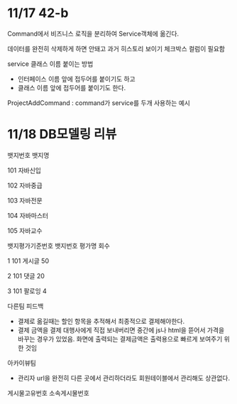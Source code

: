# 11/17 42-b
Command에서 비즈니스 로직을 분리하여 Service객체에 옮긴다.

데이터를 완전히 삭제하게 하면 안돼고 과거 히스토리 보이기 체크박스 컬럼이 필요함

service 클래스 이름 붙이는 방법

- 인터페이스 이름 앞에 접두어를 붙이기도 하고
- 클래스 이름 앞에 접두어를 붙이기도 한다.

ProjectAddCommand : command가 service를 두개 사용하는 예시



# 11/18 DB모델링 리뷰

뱃지번호   뱃지명

101		자바신입

102		자바중급

103		자바전문

104		자바마스터

105		자바교수





뱃지평가기준번호		뱃지번호		평가명		회수

1							101		게시글		 50

2							101		댓글		   20

3							101		팔로잉		 4



다른팀 피드백

- 결제로 옮길때는 할인 항목을 추적해서 최종적으로 결제해야한다.
- 결제 금액을 결제 대행사에게 직접 보내버리면 중간에 js나 html을 뜯어서 가격을 바꾸는 경우가 있었음. 화면에 출력되는 결제금액은 출력용으로 빠르게 보여주기 위한 것임

아카이뷰팀

- 관리자 url을 완전히 다른 곳에서 관리하더라도 회원테이블에서 관리해도 상관없다.



게시물고유번호    소속게시물번호   